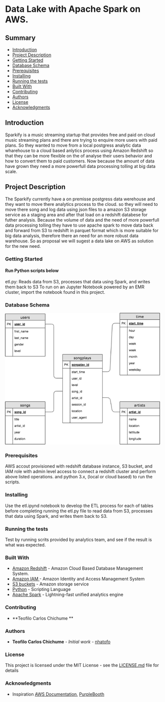 # Data Lake with Apache Spark on  AWS.

## Summary
* [Introduction](#Introduction)
* [Project Description](#Project-Description)
* [Getting Started](#Getting-Started)
* [Database Schema](#Database-Schema)
* [Prerequisites](#Prerequisites)
* [Installing](#Installing)
* [Running the tests](#Running-the-tests)
* [Built With](#Built-With)
* [Contributing](#Contributing)
* [Authors](#Authors)
* [License](#License)
* [Acknowledgments](#Acknowledgments)

## Introduction

Sparkify is a music streaming startup that provides free and paid on cloud music streaming plans and there are trying to enquire more users with paid plans. So they wanted to move from a local postgress analytic data wharehouse to a cloud based anlytics process using Amazon Redshift so that they can be more flexible on the of analyse  their users behavior and how to convert them to paid customers. 
Now because the amount of data have grown they need a more powerfull data processing tolling at big data scale.

## Project Description

The Sparkify currently have a on premisse postgress data werehouse and they want to move there analytics process to the cloud. so they will need to move  there song and log data using  json files to a amazon S3 storage service as a staging area and after that  load on a redshift databese for futher analysis.
Because the volume of data and the need of more powerfull data processing tolling they have to use apache spark to move data back and forward from S3 to redshift in parquet format which is more suitable for big data analysis, therefore there an need for an more robust data warehouse. So as proposal we will sugest a data lake on AWS as solution for the new need.

### Getting Started
#### Run Python scripts below


etl.py: Reads data from S3, processes that data using Spark, and writes them back to S3
To run on an Jupyter Notebook powered by an EMR cluster, import the notebook found in this project.

### Database Schema
  <img src="ERD.png">
  
### Prerequisites

AWS accout provisioned with redshift database instance, S3 bucket,  and IAM role with admin level access to connect a redshift cluster and perform above listed operations.
and python 3.x, (local or cloud based) to run the scripts.

### Installing
Use the etl.ipynd notebook to develop the ETL process for each of tables before completing running the  etl.py file to read data from S3, processes that data using Spark, and writes them back to S3.


### Running the tests
Test by running scrits provided by analytics team, and see if the result is what was expected.


### Built With

* [Amazon Redshift](https://console.aws.amazon.com/redshift/home?region=us-east-1) - Amazon Cloud Based Database Management System.
* [Amazon IAM ](https://console.aws.amazon.com/iam/home?region=us-east-1) -  Amazon Identity and Access Management System
* [S3 buckets](https://s3.console.aws.amazon.com/s3/home?region=us-east-1#) - Amazon storage service
* [Python](https://www.python.org/) - Scripting Language
* [Apache Spark](https://spark.apache.org/) - Lightning-fast unified analytics engine

### Contributing
* **Teofilo Carlos Chichume ** 


### Authors

* **Teofilo Carlos Chichume** - *Initial work* - [nhatofo](https://github.com/nhatofo/udacity_dl)


### License

This project is licensed under the MIT License - see the [LICENSE.md](LICENSE.md) file for details

### Acknowledgments

* Inspiration [AWS Documentation](https://docs.aws.amazon.com/redshift/latest/dg/r_CREATE_TABLE_NEW.html),
[PurpleBooth](https://gist.github.com/PurpleBooth/109311bb0361f32d87a2)

